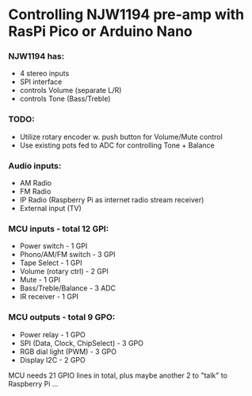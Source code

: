 # Controlling NJW1194 pre-amp with RasPi Pico or Arduino Nano

### NJW1194 has:
- 4 stereo inputs
- SPI interface
- controls Volume (separate L/R)
- controls Tone (Bass/Treble)

### TODO:

- Utilize rotary encoder w. push button for Volume/Mute control
- Use existing pots fed to ADC for controlling Tone + Balance

### Audio inputs:
- AM Radio
- FM Radio
- IP Radio (Raspberry Pi as internet radio stream receiver)
- External input (TV)

### MCU inputs - total 12 GPI:
- Power switch - 1 GPI
- Phono/AM/FM switch - 3 GPI
- Tape Select - 1 GPI
- Volume (rotary ctrl) - 2 GPI
- Mute - 1 GPI
- Bass/Treble/Balance - 3 ADC
- IR receiver - 1 GPI

### MCU outputs - total 9 GPO:
- Power relay - 1 GPO
- SPI (Data, Clock, ChipSelect) - 3 GPO
- RGB dial light (PWM) - 3 GPO
- Display I2C - 2 GPO

MCU needs 21 GPIO lines in total, plus maybe another 2 to "talk" to Raspberry Pi ...
